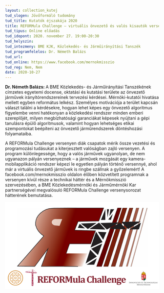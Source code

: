 ```yaml
---
layout: collection_kutej
tud_slogen: Jövőformáló tudomány
tud_title: Kutatók éjszakája 2020
title: REFORMula Challenge – virtuális önvezető és valós kisautók versenye
tud_tipus: Online előadás
tud_idopont: 2020. november 27. 19:00-20:30
tud_helyszin:
tud_intezmeny: BME KJK, Közlekedés- és Járműirányítási Tanszék
tud_programfelelos: Dr. Németh Balázs
tud_url:
tud_online: https://www.facebook.com/mernokmisszio 
tud_reg: Nem, Nem
date: 2020-10-27
---
```

<b>Dr. Németh Balázs: </b>A BME Közlekedés- és Járműirányítási Tanszékének címzetes egyetemi docense, oktatási és kutatási területe az önvezető járművek irányítórendszereinek tervezési kérdései. Mérnöki-kutatói hivatása mellett egyben református lelkész. Személyes motivációja a terület kapcsán választ találni a kérdésekre, hogyan lehet képes egy önvezető algoritmus figyelembe venni hatékonyan a közlekedési rendszer minden emberi szereplőjét, milyen megbízhatósági garanciákat képesek nyújtani a gépi tanulásra épülő algoritmusok, valamint hogyan lehetséges etikai szempontokat beépíteni az önvezető járműrendszerek döntéshozási folyamataiba.


A REFORMula Challenge versenyen diák csapatok mérik össze vezetési és programozási tudásukat a kiterjesztett valóságban zajló versenyen. A program különlegessége, hogy a valós járművek ugyanolyan, de nem ugyanazon pályán versenyeznek – a járművek mozgását egy kamera-mobilapplikáció rendszer képezi le egyetlen pályán történő versennyé, ahol már a virtuális önvezető járművek is ringbe szállnak a győzelemért! A facebook.com/mernokmisszio oldalon élőben közvetített programnak a versenyen kívül része a technikai háttér és a Mérnökmisszió szervezésében, a BME Közlekedésmérnöki és Járműmérnöki Kar partnerségével megvalósuló REFORMula Challenge versenysorozat hátterének bemutatása.


<img src="images/reform-challenge.png" max-width="500" class="center"> 

